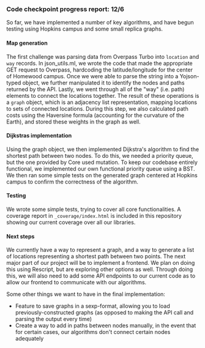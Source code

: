 ### Code checkpoint progress report: 12/6
So far, we have implemented a number of key algorithms, and have begun testing using Hopkins campus and some small replica graphs.

#### Map generation
The first challenge was parsing data from Overpass Turbo into `location` and `way` records. In json_utils.ml, we wrote the code that made the appropriate GET request to Overpass, hardcoding the latitude/longitude for the center of Homewood campus. Once we were able to parse the string into a Yojson-typed object, we further manipulated it to identify the nodes and paths returned by the API. Lastly, we went through all of the "way" (i.e. path) elements to connect the locations together. The result of these operations is a `graph` object, which is an adjacency list representation, mapping locations to sets of connected locations. During this step, we also calculated path costs using the Haversine formula (accounting for the curvature of the Earth), and stored these weights in the graph as well.

#### Dijkstras implementation
Using the graph object, we then implemented Dijkstra's algorithm to find the shortest path between two nodes. To do this, we needed a priority queue, but the one provided by Core used mutation. To keep our codebase entirely functional, we implemented our own functional priority queue using a BST. We then ran some simple tests on the generated graph centered at Hopkins campus to confirm the correctness of the algorithm. 

#### Testing
We wrote some simple tests, trying to cover all core functionalities. A coverage report in `_coverage/index.html` is included in this repository showing our current coverage over all our libraries.

#### Next steps
We currently have a way to represent a graph, and a way to generate a list of locations representing a shortest path between two points. The next major part of our project will be to implement a frontend. We plan on doing this using Rescript, but are exploring other options as well. Through doing this, we will also need to add some API endpoints to our current code as to allow our frontend to communicate with our algorithms.

Some other things we want to have in the final implementation:
- Feature to save graphs in a sexp-format, allowing you to load previously-constructed graphs (as opposed to making the API call and parsing the output every time)
- Create a way to add in paths between nodes manually, in the event that for certain cases, our algorithms don't connect certain nodes adequately